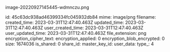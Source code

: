 image-20220927145445-wdmnczu.png

id: 45c63dc938ad46399334fc045932db84
mime: image/png
filename: 
created_time: 2023-03-31T12:47:40.463Z
updated_time: 2023-03-31T12:47:40.463Z
user_created_time: 2023-03-31T12:47:40.463Z
user_updated_time: 2023-03-31T12:47:40.463Z
file_extension: png
encryption_cipher_text: 
encryption_applied: 0
encryption_blob_encrypted: 0
size: 1674036
is_shared: 0
share_id: 
master_key_id: 
user_data: 
type_: 4